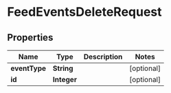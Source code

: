 

# FeedEventsDeleteRequest


## Properties

| Name | Type | Description | Notes |
|------------ | ------------- | ------------- | -------------|
|**eventType** | **String** |  |  [optional] |
|**id** | **Integer** |  |  [optional] |



